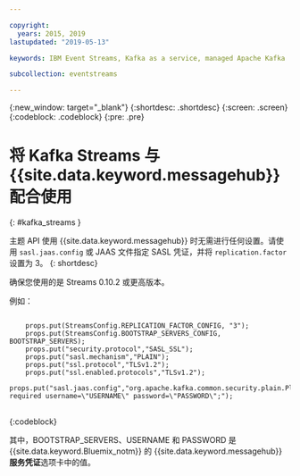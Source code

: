 ```yaml
---

copyright:
  years: 2015, 2019
lastupdated: "2019-05-13"

keywords: IBM Event Streams, Kafka as a service, managed Apache Kafka

subcollection: eventstreams

---
```


{:new_window: target="_blank"}
{:shortdesc: .shortdesc}
{:screen: .screen}
{:codeblock: .codeblock}
{:pre: .pre}

# 将 Kafka Streams 与 {{site.data.keyword.messagehub}} 配合使用
{: #kafka_streams }

主题 API 使用 {{site.data.keyword.messagehub}} 时无需进行任何设置。请使用 <code>sasl.jaas.config</code> 或 JAAS 文件指定 SASL 凭证，并将 <code>replication.factor</code> 设置为 3。
{: shortdesc}

确保您使用的是 Streams 0.10.2 或更高版本。   

例如：

<pre>
<code>
    props.put(StreamsConfig.REPLICATION_FACTOR_CONFIG, "3");
    props.put(StreamsConfig.BOOTSTRAP_SERVERS_CONFIG, BOOTSTRAP_SERVERS);
    props.put("security.protocol","SASL_SSL");
    props.put("sasl.mechanism","PLAIN");
    props.put("ssl.protocol","TLSv1.2");
    props.put("ssl.enabled.protocols","TLSv1.2");
    props.put("sasl.jaas.config","org.apache.kafka.common.security.plain.PlainLoginModule required username=\"USERNAME\" password=\"PASSWORD\";");
</code>
</pre>
{:codeblock}

其中，BOOTSTRAP_SERVERS、USERNAME 和 PASSWORD 是 {{site.data.keyword.Bluemix_notm}} 的 {{site.data.keyword.messagehub}} **服务凭证**选项卡中的值。

<!--
new topic that includes content from existing topics about samples and migration
-->
